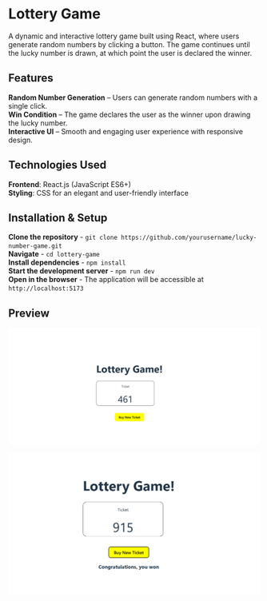 
# Lottery Game  

A dynamic and interactive lottery game built using React, where users generate random numbers by clicking a button. The game continues until the lucky number is drawn, at which point the user is declared the winner.  

## Features  

**Random Number Generation** – Users can generate random numbers with a single click.  
**Win Condition** – The game declares the user as the winner upon drawing the lucky number.  
**Interactive UI** – Smooth and engaging user experience with responsive design.  

## Technologies Used  

**Frontend**: React.js (JavaScript ES6+)  
**Styling**: CSS for an elegant and user-friendly interface  

## Installation & Setup  

**Clone the repository** - `git clone https://github.com/yourusername/lucky-number-game.git`  
**Navigate** - `cd lottery-game`  
**Install dependencies** - `npm install`  
**Start the development server** - `npm run dev`  
**Open in the browser** - The application will be accessible at `http://localhost:5173`  

## Preview  

![Photography Website](Preview1.png)  


![Photography Website](Preview2.png)  



